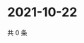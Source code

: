 # 2021-10-22

共 0 条

<!-- BEGIN WEIBO -->
<!-- 最后更新时间 Fri Oct 22 2021 08:35:13 GMT+0800 (China Standard Time) -->

<!-- END WEIBO -->
